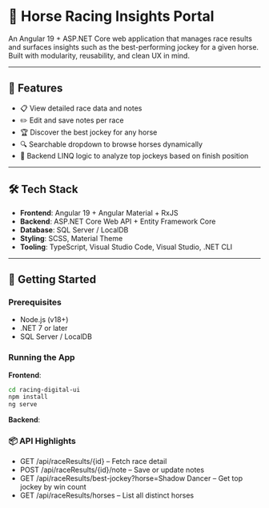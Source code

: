 # 🏇 Horse Racing Insights Portal

An Angular 19 + ASP.NET Core web application that manages race results and surfaces insights such as the best-performing jockey for a given horse. Built with modularity, reusability, and clean UX in mind.

---

## 🚀 Features

- 📋 View detailed race data and notes
- ✏️ Edit and save notes per race
- 🏆 Discover the best jockey for any horse
- 🔍 Searchable dropdown to browse horses dynamically
- 🧠 Backend LINQ logic to analyze top jockeys based on finish position

---

## 🛠 Tech Stack

- **Frontend**: Angular 19 + Angular Material + RxJS
- **Backend**: ASP.NET Core Web API + Entity Framework Core
- **Database**: SQL Server / LocalDB
- **Styling**: SCSS, Material Theme
- **Tooling**: TypeScript, Visual Studio Code, Visual Studio, .NET CLI

---

## 🧪 Getting Started

### Prerequisites

- Node.js (v18+)
- .NET 7 or later
- SQL Server / LocalDB

### Running the App

**Frontend**:

```bash
cd racing-digital-ui
npm install
ng serve

```
**Backend**:

### 📦 API Highlights
- GET /api/raceResults/{id} – Fetch race detail
- POST /api/raceResults/{id}/note – Save or update notes
- GET /api/raceResults/best-jockey?horse=Shadow Dancer – Get top jockey by win count
- GET /api/raceResults/horses – List all distinct horses
